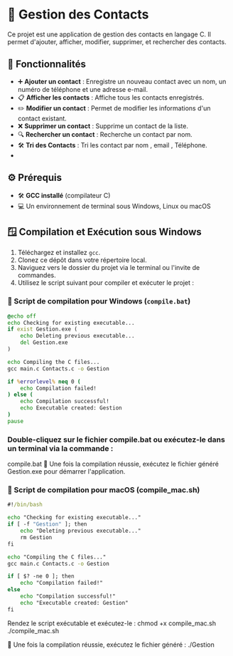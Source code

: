 # 📒 Gestion des Contacts

Ce projet est une application de gestion des contacts en langage C. Il permet d'ajouter, afficher, modifier, supprimer, et rechercher des contacts.

## 🌟 Fonctionnalités
- ➕ **Ajouter un contact** : Enregistre un nouveau contact avec un nom, un numéro de téléphone et une adresse e-mail.
- 📋 **Afficher les contacts** : Affiche tous les contacts enregistrés.
- ✏️ **Modifier un contact** : Permet de modifier les informations d'un contact existant.
- ❌ **Supprimer un contact** : Supprime un contact de la liste.
- 🔍 **Rechercher un contact** : Recherche un contact par nom.
- 🛠️ **Tri des Contacts** : Tri les contact par nom , email , Téléphone.
- 
## ⚙️ Prérequis
- 🛠️ **GCC installé** (compilateur C)
- 💻 Un environnement de terminal sous Windows, Linux ou macOS

## 🪟 Compilation et Exécution sous Windows
1. Téléchargez et installez `gcc`.
2. Clonez ce dépôt dans votre répertoire local.
3. Naviguez vers le dossier du projet via le terminal ou l'invite de commandes.
4. Utilisez le script suivant pour compiler et exécuter le projet :

### 📜 Script de compilation pour Windows (`compile.bat`)

```cmd
@echo off
echo Checking for existing executable...
if exist Gestion.exe (
    echo Deleting previous executable...
    del Gestion.exe
)

echo Compiling the C files...
gcc main.c Contacts.c -o Gestion

if %errorlevel% neq 0 (
    echo Compilation failed!
) else (
    echo Compilation successful!
    echo Executable created: Gestion
)
pause
``` 
### Double-cliquez sur le fichier compile.bat ou exécutez-le dans un terminal via la commande :

compile.bat
🏁 Une fois la compilation réussie, exécutez le fichier généré Gestion.exe pour démarrer l'application.

### 📜 Script de compilation pour macOS (compile_mac.sh) 
```cmd
#!/bin/bash

echo "Checking for existing executable..."
if [ -f "Gestion" ]; then
    echo "Deleting previous executable..."
    rm Gestion
fi

echo "Compiling the C files..."
gcc main.c Contacts.c -o Gestion

if [ $? -ne 0 ]; then
    echo "Compilation failed!"
else
    echo "Compilation successful!"
    echo "Executable created: Gestion"
fi
```
Rendez le script exécutable et exécutez-le :
chmod +x compile_mac.sh
./compile_mac.sh

🍏 Une fois la compilation réussie, exécutez le fichier généré :
./Gestion

